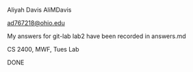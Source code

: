 Aliyah Davis
AliMDavis

ad767218@ohio.edu

My answers for git-lab lab2 have been recorded in answers.md

CS 2400, MWF, Tues Lab


DONE

